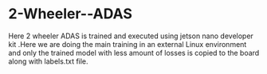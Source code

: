 # 2-Wheeler--ADAS
Here 2 wheeler ADAS is trained and executed using jetson nano developer kit .Here we are doing the main training in an external Linux environment and only the trained model with less amount of losses is copied to the board along with labels.txt file.

